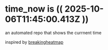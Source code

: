 # time_now is (( 2025-10-06T11:45:00.413Z ))

an automated repo that shows the currnent time

inspired by [breakingheatmap](https://github.com/breakingheatmap/breakingheatmap)